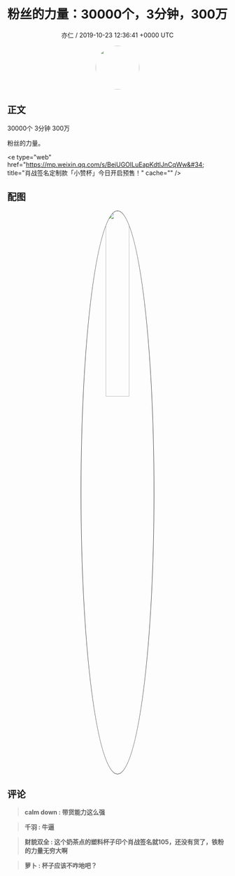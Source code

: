 <h1 align="center">粉丝的力量：30000个，3分钟，300万</h1>
<p align="center">
    <a>亦仁 / 2019-10-23 12:36:41 &#43;0000 UTC</a>
</p>

<div align="center">
    <img src="https://images.zsxq.com/Fn3NQqCN8nuGF86yZPXSbEsl0mb3?e=1590940799&amp;token=kIxbL07-8jAj8w1n4s9zv64FuZZNEATmlU_Vm6zD:pfbNc8W3hS0oYG_hyXXh_rHMHuc=" width="100" height="100" style="border:1px solid;border-radius:50%; color:#ffffff"/>
</div>

## 正文

<div>
30000个 3分钟 300万

粉丝的力量。

&lt;e type=&#34;web&#34; href=&#34;https://mp.weixin.qq.com/s/BeiUGOILuEapKdtlJnCqWw&#34; title=&#34;肖战签名定制款「小赞杯」今日开启预售！&#34; cache=&#34;&#34; /&gt;
</div>

## 配图
<div class="image" align="center">

<img src="https://images.zsxq.com/FuWCCwUmo61AVk03zQ_HjNHMW5Bn?imageMogr2/auto-orient/thumbnail/800x/format/jpg/blur/1x0/quality/75&amp;e=1590940799&amp;token=kIxbL07-8jAj8w1n4s9zv64FuZZNEATmlU_Vm6zD:XzVTfaIL8S8oBV3KPyMMZbfG_1A=" width="33%" height="33%" style="border:1px solid;border-radius:50%; color:#3c3f41"/>

</div>

## 评论

<div align="left">
<div>

<blockquote >
<span> <strong>calm down : 带货能力这么强 </strong></span>
</blockquote>

<blockquote >
<span> <strong>千羽 : 牛逼 </strong></span>
</blockquote>

<blockquote >
<span> <strong>财貌双全 : 这个奶茶点的塑料杯子印个肖战签名就105，还没有货了，铁粉的力量无穷大啊 </strong></span>
</blockquote>

<blockquote >
<span> <strong>萝卜 : 杯子应该不咋地吧？ </strong></span>
</blockquote>

</div>
</div>